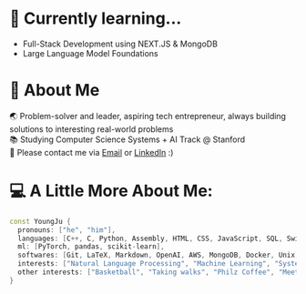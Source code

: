 # 🌱 Currently learning...
- Full-Stack Development using NEXT.JS & MongoDB
- Large Language Model Foundations

# 💫 About Me
🌏 Problem-solver and leader, aspiring tech entrepreneur, always building solutions to interesting real-world problems<br>
📚 Studying Computer Science Systems + AI Track @ Stanford<br>
🤙 Please contact me via [Email](yjcsean@stanford.edu) or [LinkedIn](https://www.linkedin.com/in/youngjuchoi/) :)

# 💻 A Little More About Me:
```C++
const YoungJu {
  pronouns: ["he", "him"], 
  languages: [C++, C, Python, Assembly, HTML, CSS, JavaScript, SQL, Swift], 
  ml: [PyTorch, pandas, scikit-learn], 
  softwares: [Git, LaTeX, Markdown, OpenAI, AWS, MongoDB, Docker, Unix, Rapid API, VS Code], 
  interests: ["Natural Language Processing", "Machine Learning", "Systems", "Databases", "Software Engineering", "Full-Stack"], 
  other interests: ["Basketball", "Taking walks", "Philz Coffee", "Meeting new people!"]
}
